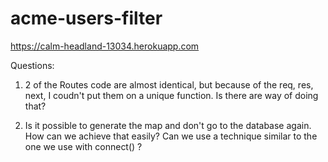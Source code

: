 # acme-users-filter


https://calm-headland-13034.herokuapp.com


Questions:

1) 2 of the Routes code are almost identical, but because of the req, res, next, I coudn't put them on a unique function. Is there are way of doing that?

2) Is it possible to generate the map and don't go to the database again. How can we achieve that easily? Can we use a technique similar to the one we use with connect() ?

